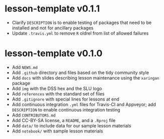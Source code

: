 # lesson-template v0.1.1

* Clarify `DESCRIPTION` is to enable testing of packages that need to be installed and not for ancillary packages 
* Update `.travis.yml` to remove `R` oldrel from list of allowed failures

# lesson-template v0.1.0

* Add `NEWS.md`
* Add `.github` directory and files based on the tidy community style
* Add `docs` with slides describing lesson maintenance using the `xaringan` package
* Add `img` with the DSS hex and the SLU logo
* Add `references` with the standard set of files
* Add `.gitignore` with special lines for lessons at end
* Add continuous integration `.yml` files for Travis-CI and Appveyor; add
    `DESCRIPTION` to enable continuous integration testing
* Add `CONTRIBUTORS.md`
* Add CC-BY-SA license, a `README`, and a `.Rproj` file
* Add `data/` to include data for our sample lesson materials
* Add `notebook/` with sample lesson materials
